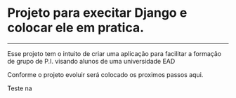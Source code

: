 # Projeto para execitar **Django** e colocar ele em pratica.
***

Esse projeto tem o intuito de criar uma aplicação para facilitar a formação de grupo de P.I. visando alunos de uma universidade EAD

Conforme o projeto evoluir será colocado os proximos passos aqui.

Teste na